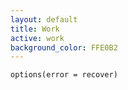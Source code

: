 ```yaml
---
layout: default
title: Work
active: work
background_color: FFE0B2
---
```


`options(error = recover)`